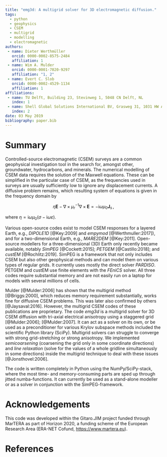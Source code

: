 ```yaml
---
title: "emg3d: A multigrid solver for 3D electromagnetic diffusion."
tags:
  - python
  - geophysics
  - CSEM
  - multigrid
  - modelling
  - electromagnetic
authors:
 - name: Dieter Werthmüller
   orcid: 0000-0002-8575-2484
   affiliation: 1
 - name: Wim A. Mulder
   orcid: 0000-0001-7020-9297
   affiliation: "1, 2"
 - name: Evert C. Slob
   orcid: 0000-0002-4529-1134
   affiliation: 1
affiliations:
 - name: TU Delft, Building 23, Stevinweg 1, 5048 CN Delft, NL
   index: 1
 - name: Shell Global Solutions International BV, Grasweg 31, 1031 HW Amsterdam, NL
   index: 2
date: 03 May 2019
bibliography: paper.bib
---
```


# Summary

Controlled-source electromagnetic (CSEM) surveys are a common geophysical
investigation tool in the search for, amongst other, groundwater, hydrocarbons,
and minerals. The numerical modelling of CSEM data requires the solution of the
Maxwell equations. These can be simplified in the particular case of CSEM, as
the frequencies used in surveys are usually sufficiently low to ignore any
displacement currents. A diffusive problem remains, which resulting system of
equations is given in the frequency domain by

$$ \eta \mathbf{E} - \nabla \times \mu_r^{-1} \nabla \times \mathbf{E} =
    -\mathrm{i}\omega\mu_0\mathbf{J}_s \, ,$$

where $\eta = \mathrm{i}\omega \mu_0(\sigma - \mathrm{i}\omega\varepsilon)$.

Various open-source codes exist to model CSEM responses for a layered Earth,
e.g., *DIPOLE1D* [@Key:2009] and *empymod* [@Werthmuller:2017]), and for a
two-dimensional Earth, e.g., *MARE2DEM* [@Key:2011]. Open-source modellers
for a three-dimensional (3D) Earth only recently became available, notably
*SimPEG* [@Cockett:2015]; *PETGEM* [@Castillo:2018]; and *custEM*
[@Rochlitz:2019]. SimPEG is a framework that not only includes CSEM but also
other geophysical methods and can model them on various types of regular grids.
It currently uses mostly the direct solver *PARDISO*. PETGEM and custEM use
finite elements with the *FEniCS* solver. All three codes require substantial
memory and are not easily run on a laptop for models with several millions of
cells.

Mulder [@Mulder:2006] has shown that the multigrid method [@Briggs:2000], which
reduces memory requirement substantially, works fine for diffusive CSEM
problems. This was later also confirmed by others [@Jaysaval:2016]. However, the
multigrid CSEM codes of these publications are proprietary. The code *emg3d* is
a multigrid solver for 3D CSEM diffusion with tri-axial electrical anisotropy
using a staggered grid [@Mulder:2006]; [@Mulder:2007].
It can act as a solver on its own, or be used as a preconditioner for various
Krylov subspace methods included the scientific Python library (SciPy).
Multigrid solvers can struggle to converge with strong grid-stretching or
strong anisotropy. We implemented *semicoarsening* (coarsening the grid only in
some coordinate directions) and *line relaxation* (solve for the values of a
whole gridline simultaneously in some directions) inside the multigrid
technique to deal with these issues [@Jonsthovel:2006].

The code is written completely in Python using the NumPy/SciPy-stack, where the
most time- and memory-consuming parts are sped up through jitted
numba-functions. It can currently be used as a stand-alone modeller or as a
solver in conjunction with the SimPEG-framework.


# Acknowledgements
This code was developed within the Gitaro.JIM project funded through MarTERA as
part of Horizon 2020, a funding scheme of the European Research Area (ERA-NET
Cofund, https://www.martera.eu).

# References

